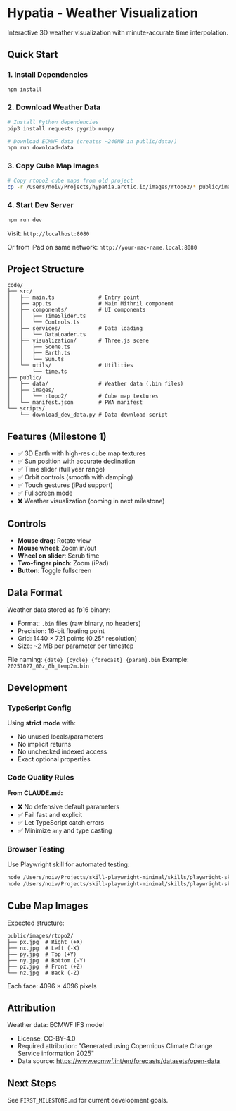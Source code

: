 # Hypatia - Weather Visualization

Interactive 3D weather visualization with minute-accurate time interpolation.

## Quick Start

### 1. Install Dependencies

```bash
npm install
```

### 2. Download Weather Data

```bash
# Install Python dependencies
pip3 install requests pygrib numpy

# Download ECMWF data (creates ~240MB in public/data/)
npm run download-data
```

### 3. Copy Cube Map Images

```bash
# Copy rtopo2 cube maps from old project
cp -r /Users/noiv/Projects/hypatia.arctic.io/images/rtopo2/* public/images/rtopo2/
```

### 4. Start Dev Server

```bash
npm run dev
```

Visit: `http://localhost:8080`

Or from iPad on same network: `http://your-mac-name.local:8080`

## Project Structure

```
code/
├── src/
│   ├── main.ts              # Entry point
│   ├── app.ts               # Main Mithril component
│   ├── components/          # UI components
│   │   ├── TimeSlider.ts
│   │   └── Controls.ts
│   ├── services/            # Data loading
│   │   └── DataLoader.ts
│   ├── visualization/       # Three.js scene
│   │   ├── Scene.ts
│   │   ├── Earth.ts
│   │   └── Sun.ts
│   └── utils/               # Utilities
│       └── time.ts
├── public/
│   ├── data/                # Weather data (.bin files)
│   ├── images/
│   │   └── rtopo2/          # Cube map textures
│   └── manifest.json        # PWA manifest
└── scripts/
    └── download_dev_data.py # Data download script
```

## Features (Milestone 1)

- ✅ 3D Earth with high-res cube map textures
- ✅ Sun position with accurate declination
- ✅ Time slider (full year range)
- ✅ Orbit controls (smooth with damping)
- ✅ Touch gestures (iPad support)
- ✅ Fullscreen mode
- ❌ Weather visualization (coming in next milestone)

## Controls

- **Mouse drag**: Rotate view
- **Mouse wheel**: Zoom in/out
- **Wheel on slider**: Scrub time
- **Two-finger pinch**: Zoom (iPad)
- **Button**: Toggle fullscreen

## Data Format

Weather data stored as fp16 binary:
- Format: `.bin` files (raw binary, no headers)
- Precision: 16-bit floating point
- Grid: 1440 × 721 points (0.25° resolution)
- Size: ~2 MB per parameter per timestep

File naming: `{date}_{cycle}_{forecast}_{param}.bin`
Example: `20251027_00z_0h_temp2m.bin`

## Development

### TypeScript Config

Using **strict mode** with:
- No unused locals/parameters
- No implicit returns
- No unchecked indexed access
- Exact optional properties

### Code Quality Rules

**From CLAUDE.md:**
- ❌ No defensive default parameters
- ✅ Fail fast and explicit
- ✅ Let TypeScript catch errors
- ✅ Minimize `any` and type casting

### Browser Testing

Use Playwright skill for automated testing:

```bash
node /Users/noiv/Projects/skill-playwright-minimal/skills/playwright-skill/browser-client.js navigate "http://localhost:8080"
node /Users/noiv/Projects/skill-playwright-minimal/skills/playwright-skill/browser-client.js console
```

## Cube Map Images

Expected structure:
```
public/images/rtopo2/
├── px.jpg  # Right (+X)
├── nx.jpg  # Left (-X)
├── py.jpg  # Top (+Y)
├── ny.jpg  # Bottom (-Y)
├── pz.jpg  # Front (+Z)
└── nz.jpg  # Back (-Z)
```

Each face: 4096 × 4096 pixels

## Attribution

Weather data: ECMWF IFS model
- License: CC-BY-4.0
- Required attribution: "Generated using Copernicus Climate Change Service information 2025"
- Data source: https://www.ecmwf.int/en/forecasts/datasets/open-data

## Next Steps

See `FIRST_MILESTONE.md` for current development goals.
